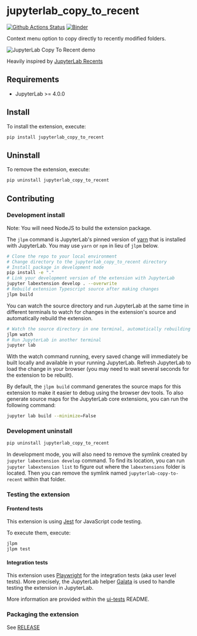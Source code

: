# jupyterlab_copy_to_recent

[![Github Actions Status](https://github.com/kyle-cochran/jupyterlab-copy-to-recent/workflows/Build/badge.svg)](https://github.com/kyle-cochran/jupyterlab-copy-to-recent/actions/workflows/build.yml)
[![Binder](https://mybinder.org/badge_logo.svg)](https://mybinder.org/v2/gh/kyle-cochran/jupyterlab-copy-to-recent/main?urlpath=lab)

Context menu option to copy directly to recently modified folders.

![JupyterLab Copy To Recent demo](https://raw.githubusercontent.com/kyle-cochran/jupyterlab-copy-to-recent/main/jupyterlab-copy-to-recent.gif)

Heavily inspired by [JupyterLab Recents](https://github.com/jupyterlab-contrib/jupyterlab-recents)

## Requirements

- JupyterLab >= 4.0.0

## Install

To install the extension, execute:

```bash
pip install jupyterlab_copy_to_recent
```

## Uninstall

To remove the extension, execute:

```bash
pip uninstall jupyterlab_copy_to_recent
```

## Contributing

### Development install

Note: You will need NodeJS to build the extension package.

The `jlpm` command is JupyterLab's pinned version of
[yarn](https://yarnpkg.com/) that is installed with JupyterLab. You may use
`yarn` or `npm` in lieu of `jlpm` below.

```bash
# Clone the repo to your local environment
# Change directory to the jupyterlab_copy_to_recent directory
# Install package in development mode
pip install -e "."
# Link your development version of the extension with JupyterLab
jupyter labextension develop . --overwrite
# Rebuild extension Typescript source after making changes
jlpm build
```

You can watch the source directory and run JupyterLab at the same time in different terminals to watch for changes in the extension's source and automatically rebuild the extension.

```bash
# Watch the source directory in one terminal, automatically rebuilding when needed
jlpm watch
# Run JupyterLab in another terminal
jupyter lab
```

With the watch command running, every saved change will immediately be built locally and available in your running JupyterLab. Refresh JupyterLab to load the change in your browser (you may need to wait several seconds for the extension to be rebuilt).

By default, the `jlpm build` command generates the source maps for this extension to make it easier to debug using the browser dev tools. To also generate source maps for the JupyterLab core extensions, you can run the following command:

```bash
jupyter lab build --minimize=False
```

### Development uninstall

```bash
pip uninstall jupyterlab_copy_to_recent
```

In development mode, you will also need to remove the symlink created by `jupyter labextension develop`
command. To find its location, you can run `jupyter labextension list` to figure out where the `labextensions`
folder is located. Then you can remove the symlink named `jupyterlab-copy-to-recent` within that folder.

### Testing the extension

#### Frontend tests

This extension is using [Jest](https://jestjs.io/) for JavaScript code testing.

To execute them, execute:

```sh
jlpm
jlpm test
```

#### Integration tests

This extension uses [Playwright](https://playwright.dev/docs/intro) for the integration tests (aka user level tests).
More precisely, the JupyterLab helper [Galata](https://github.com/jupyterlab/jupyterlab/tree/master/galata) is used to handle testing the extension in JupyterLab.

More information are provided within the [ui-tests](./ui-tests/README.md) README.

### Packaging the extension

See [RELEASE](RELEASE.md)
